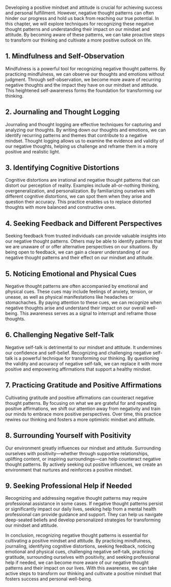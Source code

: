 
Developing a positive mindset and attitude is crucial for achieving success and personal fulfillment. However, negative thought patterns can often hinder our progress and hold us back from reaching our true potential. In this chapter, we will explore techniques for recognizing these negative thought patterns and understanding their impact on our mindset and attitude. By becoming aware of these patterns, we can take proactive steps to transform our thinking and cultivate a more positive outlook on life.

## 1\. Mindfulness and Self-Observation

Mindfulness is a powerful tool for recognizing negative thought patterns. By practicing mindfulness, we can observe our thoughts and emotions without judgment. Through self-observation, we become more aware of recurring negative thoughts and the impact they have on our mindset and attitude. This heightened self-awareness forms the foundation for transforming our thinking.

## 2\. Journaling and Thought Logging

Journaling and thought logging are effective techniques for capturing and analyzing our thoughts. By writing down our thoughts and emotions, we can identify recurring patterns and themes that contribute to a negative mindset. Thought logging allows us to examine the evidence and validity of our negative thoughts, helping us challenge and reframe them in a more positive and realistic light.

## 3\. Identifying Cognitive Distortions

Cognitive distortions are irrational and negative thought patterns that can distort our perception of reality. Examples include all-or-nothing thinking, overgeneralization, and personalization. By familiarizing ourselves with different cognitive distortions, we can spot them when they arise and question their accuracy. This practice enables us to replace distorted thoughts with more balanced and constructive ones.

## 4\. Seeking Feedback and Different Perspectives

Seeking feedback from trusted individuals can provide valuable insights into our negative thought patterns. Others may be able to identify patterns that we are unaware of or offer alternative perspectives on our situations. By being open to feedback, we can gain a clearer understanding of our negative thought patterns and their effect on our mindset and attitude.

## 5\. Noticing Emotional and Physical Cues

Negative thought patterns are often accompanied by emotional and physical cues. These cues may include feelings of anxiety, tension, or unease, as well as physical manifestations like headaches or stomachaches. By paying attention to these cues, we can recognize when negative thoughts arise and understand their impact on our overall well-being. This awareness serves as a signal to interrupt and reframe those thoughts.

## 6\. Challenging Negative Self-Talk

Negative self-talk is detrimental to our mindset and attitude. It undermines our confidence and self-belief. Recognizing and challenging negative self-talk is a powerful technique for transforming our thinking. By questioning the validity and accuracy of negative self-talk, we can replace it with more positive and empowering affirmations that support a healthy mindset.

## 7\. Practicing Gratitude and Positive Affirmations

Cultivating gratitude and positive affirmations can counteract negative thought patterns. By focusing on what we are grateful for and repeating positive affirmations, we shift our attention away from negativity and train our minds to embrace more positive perspectives. Over time, this practice rewires our thinking and fosters a more optimistic mindset and attitude.

## 8\. Surrounding Yourself with Positivity

Our environment greatly influences our mindset and attitude. Surrounding ourselves with positivity—whether through supportive relationships, uplifting content, or inspiring surroundings—can help counteract negative thought patterns. By actively seeking out positive influences, we create an environment that nurtures and reinforces a positive mindset.

## 9\. Seeking Professional Help if Needed

Recognizing and addressing negative thought patterns may require professional assistance in some cases. If negative thought patterns persist or significantly impact our daily lives, seeking help from a mental health professional can provide guidance and support. They can help us navigate deep-seated beliefs and develop personalized strategies for transforming our mindset and attitude.

In conclusion, recognizing negative thought patterns is essential for cultivating a positive mindset and attitude. By practicing mindfulness, journaling, identifying cognitive distortions, seeking feedback, noticing emotional and physical cues, challenging negative self-talk, practicing gratitude, surrounding ourselves with positivity, and seeking professional help if needed, we can become more aware of our negative thought patterns and their impact on our lives. With this awareness, we can take active steps to transform our thinking and cultivate a positive mindset that fosters success and personal well-being.

